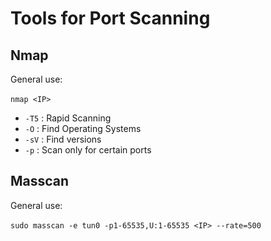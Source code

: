 # Tools for Port Scanning
## Nmap
General use: </br></br>
`nmap <IP>`</br>
  - `-T5` : Rapid Scanning
  - `-O`  : Find Operating Systems
  - `-sV` : Find versions
  - `-p`  : Scan only for certain ports

## Masscan
General use: </br></br>
`sudo masscan -e tun0 -p1-65535,U:1-65535 <IP> --rate=500`
